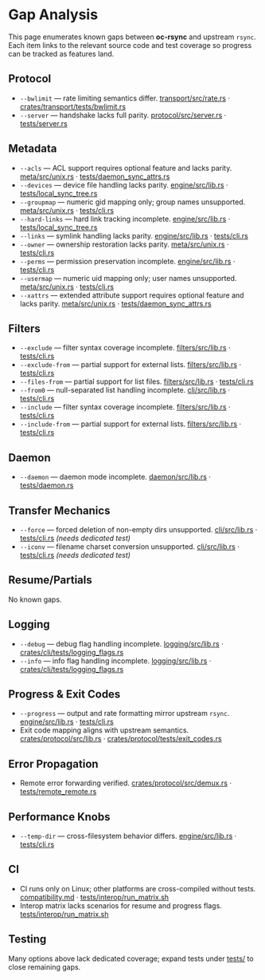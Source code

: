# Gap Analysis

This page enumerates known gaps between **oc-rsync** and upstream
`rsync`. Each item links to the relevant source code and test
coverage so progress can be tracked as features land.

## Protocol
- `--bwlimit` — rate limiting semantics differ. [transport/src/rate.rs](../crates/transport/src/rate.rs) · [crates/transport/tests/bwlimit.rs](../crates/transport/tests/bwlimit.rs)
- `--server` — handshake lacks full parity. [protocol/src/server.rs](../crates/protocol/src/server.rs) · [tests/server.rs](../tests/server.rs)

## Metadata
- `--acls` — ACL support requires optional feature and lacks parity. [meta/src/unix.rs](../crates/meta/src/unix.rs) · [tests/daemon_sync_attrs.rs](../tests/daemon_sync_attrs.rs)
- `--devices` — device file handling lacks parity. [engine/src/lib.rs](../crates/engine/src/lib.rs) · [tests/local_sync_tree.rs](../tests/local_sync_tree.rs)
- `--groupmap` — numeric gid mapping only; group names unsupported. [meta/src/unix.rs](../crates/meta/src/unix.rs) · [tests/cli.rs](../tests/cli.rs)
- `--hard-links` — hard link tracking incomplete. [engine/src/lib.rs](../crates/engine/src/lib.rs) · [tests/local_sync_tree.rs](../tests/local_sync_tree.rs)
- `--links` — symlink handling lacks parity. [engine/src/lib.rs](../crates/engine/src/lib.rs) · [tests/cli.rs](../tests/cli.rs)
- `--owner` — ownership restoration lacks parity. [meta/src/unix.rs](../crates/meta/src/unix.rs) · [tests/cli.rs](../tests/cli.rs)
- `--perms` — permission preservation incomplete. [engine/src/lib.rs](../crates/engine/src/lib.rs) · [tests/cli.rs](../tests/cli.rs)
- `--usermap` — numeric uid mapping only; user names unsupported. [meta/src/unix.rs](../crates/meta/src/unix.rs) · [tests/cli.rs](../tests/cli.rs)
- `--xattrs` — extended attribute support requires optional feature and lacks parity. [meta/src/unix.rs](../crates/meta/src/unix.rs) · [tests/daemon_sync_attrs.rs](../tests/daemon_sync_attrs.rs)

## Filters
- `--exclude` — filter syntax coverage incomplete. [filters/src/lib.rs](../crates/filters/src/lib.rs) · [tests/cli.rs](../tests/cli.rs)
- `--exclude-from` — partial support for external lists. [filters/src/lib.rs](../crates/filters/src/lib.rs) · [tests/cli.rs](../tests/cli.rs)
- `--files-from` — partial support for list files. [filters/src/lib.rs](../crates/filters/src/lib.rs) · [tests/cli.rs](../tests/cli.rs)
- `--from0` — null-separated list handling incomplete. [cli/src/lib.rs](../crates/cli/src/lib.rs) · [tests/cli.rs](../tests/cli.rs)
- `--include` — filter syntax coverage incomplete. [filters/src/lib.rs](../crates/filters/src/lib.rs) · [tests/cli.rs](../tests/cli.rs)
- `--include-from` — partial support for external lists. [filters/src/lib.rs](../crates/filters/src/lib.rs) · [tests/cli.rs](../tests/cli.rs)

## Daemon
- `--daemon` — daemon mode incomplete. [daemon/src/lib.rs](../crates/daemon/src/lib.rs) · [tests/daemon.rs](../tests/daemon.rs)

## Transfer Mechanics
- `--force` — forced deletion of non-empty dirs unsupported. [cli/src/lib.rs](../crates/cli/src/lib.rs) · [tests/cli.rs](../tests/cli.rs) *(needs dedicated test)*
- `--iconv` — filename charset conversion unsupported. [cli/src/lib.rs](../crates/cli/src/lib.rs) · [tests/cli.rs](../tests/cli.rs) *(needs dedicated test)*

## Resume/Partials

No known gaps.

## Logging
- `--debug` — debug flag handling incomplete. [logging/src/lib.rs](../crates/logging/src/lib.rs) · [crates/cli/tests/logging_flags.rs](../crates/cli/tests/logging_flags.rs)
- `--info` — info flag handling incomplete. [logging/src/lib.rs](../crates/logging/src/lib.rs) · [crates/cli/tests/logging_flags.rs](../crates/cli/tests/logging_flags.rs)

## Progress & Exit Codes
- `--progress` — output and rate formatting mirror upstream `rsync`. [engine/src/lib.rs](../crates/engine/src/lib.rs) · [tests/cli.rs](../tests/cli.rs)
- Exit code mapping aligns with upstream semantics. [crates/protocol/src/lib.rs](../crates/protocol/src/lib.rs) · [crates/protocol/tests/exit_codes.rs](../crates/protocol/tests/exit_codes.rs)

## Error Propagation
- Remote error forwarding verified. [crates/protocol/src/demux.rs](../crates/protocol/src/demux.rs) · [tests/remote_remote.rs](../tests/remote_remote.rs)

## Performance Knobs
- `--temp-dir` — cross-filesystem behavior differs. [engine/src/lib.rs](../crates/engine/src/lib.rs) · [tests/cli.rs](../tests/cli.rs)

## CI
- CI runs only on Linux; other platforms are cross-compiled without tests. [compatibility.md](compatibility.md) · [tests/interop/run_matrix.sh](../tests/interop/run_matrix.sh)
- Interop matrix lacks scenarios for resume and progress flags. [tests/interop/run_matrix.sh](../tests/interop/run_matrix.sh)

## Testing
Many options above lack dedicated coverage; expand tests under
[tests/](../tests) to close remaining gaps.

